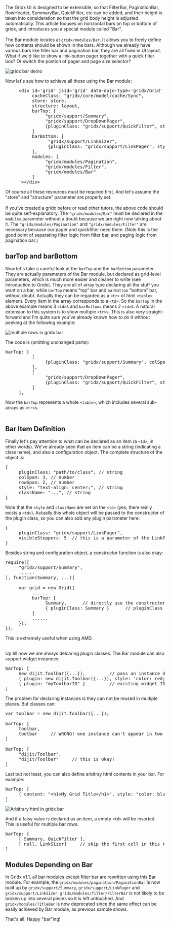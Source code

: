 The Gridx UI is designed to be extensible, so that FilterBar, PaginationBar, RowHeader, SummaryBar, QuickFilter, etc can be added, and their height is taken into consideration so that the grid body height is adjusted automatically. This article focuses on horizontal bars on top or bottom of gridx, and introduces you a special module called "Bar". <br/><br/>
The Bar module locates at `gridx/modules/Bar`. It allows you to freely define how contents should be shown in the bars. Although we already have various bars like filter bar and pagination bar, they are all fixed in UI layout. What if we'd like to show a link-button pager together with a quick filter box? Or switch the postion of pager and page size selector?

![gridx bar demo](http://oria.github.com/gridx/tutor/image/gridx-2.png)

Now let's see how to achieve all these using the Bar module:

<pre>
     &lt;div id='grid' jsid='grid' data-dojo-type='gridx/Grid' data-dojo-props='
          cacheClass: "gridx/core/model/cache/Sync",
          store: store,
          structure: layout,
          barTop: [
               "gridx/support/Summary",
               "gridx/support/DropDownPager",
               {pluginClass: "gridx/support/QuickFilter", style: 'text-align: right;'}
          ]
          barBottom: [
                "gridx/support/LinkSizer",
                {pluginClass: "gridx/support/LinkPager", style: 'text-align: right;'}
          ],
          modules: [
               "gridx/modules/Pagination",
               "gridx/modules/Filter",
               "gridx/modules/Bar"
          ]
     '&gt;&lt;/div&gt;
</pre>

Of course all these resources must be required first. And let's assume the "store" and "structure" parameter are properly set. <br/><br/>
If you've created a gridx before or read other tutors, the above code should be quite self-explanatory. The `"gridx/modules/Bar"` must be declared in the `modules` parameter without a doubt because we are right now talking about it. The `"gridx/modules/Pagination"` and `"gridx/modules/Filter"` are necessary because our pager and quickfilter need them. (Note this is the good point of separating filter logic from filter bar, and paging logic from pagination bar.) <br/>

## barTop and barBottom
Now let's take a careful look at the `barTop` and the `barBottom` parameter. They are actually parameters of the Bar module, but declared as grid-level parameters, which is much more easier and cleaner to write (see Introduction to Gridx). They are all of array type declaring all the stuff you want on a bar, while `barTop` means "top" bar and `barBottom` "bottom" bar, without doubt. Actually they can be regarded as a `<tr>` of html `<table>` element. Every item in the array corresponds to a `<td>`. So the `barTop` in the above example means 3 `<td>`s and `barBottoms` means 2 `<td>`s. A natural extension to this system is to show multiple `<tr>`s. This is also very straight-forward and I'm quite sure you've already known how to do it without peeking at the following example:

![multiple rows in gridx bar](http://oria.github.com/gridx/tutor/image/gridx-3.png)

The code is (omitting unchanged parts):

<pre>
barTop: [
          [
               {pluginClass: "gridx/support/Summary", colSpan: 2, style: 'text-align: center;'}
          ],
          [
               "gridx/support/DropDownPager",
               {pluginClass: "gridx/support/QuickFilter", style: 'text-align: right;'}
          ]     
     ],
</pre>

Now the `barTop` represents a whole `<table>`, which includes several sub-arrays as `<tr>`s. <br/><br/>

## Bar Item Definition
Finally let's pay attention to what can be declared as an item (a `<td>`, in other words). We've already seen that an item can be a string (indicating a class name), and also a configuration object. The complete structure of the object is:

<pre>
{
     pluginClass: "path/to/class", // string
     colSpan: 3, // number
     rowSpan: 2, // number
     style: "text-align: center;", // string
     className: "...", // string
}
</pre>

Note that the `style` and `className` are set on the `<td>` (yes, there really exists a `<td>`). Actually this whole object will be passed to the constructor of the plugin class, so you can also add any plugin parameter here:

<pre>
{
     pluginClass: "gridx/support/LinkPager",
     visibleSteppers: 5  // this is a parameter of the LinkPager widget
}
</pre>

Besides string and configuration object, a constructor function is also okay:

<pre>
require([
     "gridx/support/Summary",
     ......
], function(Summary, ...){
     
     var grid = new Grid({
          ......
          barTop: [
               Summary,      // directly use the constructor function.
               { pluginClass: Summary }      // pluginClass also supports this.
          ]
          ......
     });
});
</pre>

This is extremely useful when using AMD. <br/><br/>

Up till now we are always delcaring plugin classes. The Bar module can also support widget instances:

<pre>
barTop: [
     new dijit.Toolbar({...}),         // pass an instance directly
     { plugin: new dijit.Toolbar({...}), style: 'color: red;' },     // declared in configuration object
     { plugin: "myToolbarID" }         // existing widget ID
]
</pre>

The problem for declaring instances is they can not be reused in multiple places. But classes can:

<pre>
var toolbar = new dijit.Toolbar({...});

barTop: [
     toolbar,
     toolbar     // WRONG! one instance can't appear in two places.
]

barTop: [
     "dijit/Toolbar",
     "dijit/Toolbar"     // this is okay!
]
</pre>

Last but not least, you can also define arbitray html contents in your bar. For example:

<pre>
barTop: [
     { content: "&lt;h1&gt;My Grid Title&lt;/h1&gt;", style: "color: blue;" }
]
</pre>

![Arbitrary html in gridx bar](http://oria.github.com/gridx/tutor/image/gridx-4.png)

And if a falsy value is declared as an item, a empty `<td>` will be inserted. This is useful for multiple bar rows.

<pre>
barTop: [
     [ Summary, QuickFilter ],
     [ null, LinkSizer]     // skip the first cell in this row
]
</pre>

## Modules Depending on Bar
In Gridx v1.1, all bar modules except filter bar are rewritten using this Bar module. For example, the `gridx/modules/pagination/PaginationBar` is now built up by `gridx/support/Summary`, `gridx/support/LinkPager` and `gridx/support/LinkSizer`. `gridx/modules/filter/FilterBar` is not likely to be broken up into several pieces so it is left untouched. And `gridx/modules/TitleBar` is now deprecated since the same effect can be easily achieved by Bar module, as previous sample shows.

That's all. Happy "bar"ing!